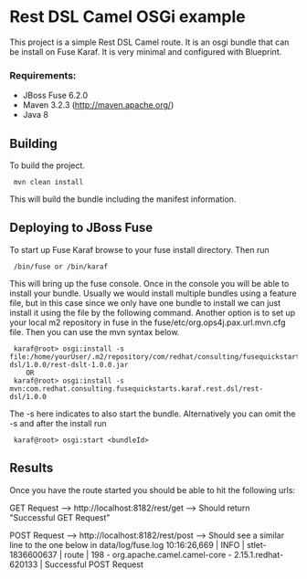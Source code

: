 Rest DSL Camel OSGi example
====================================
 
 This project is a simple Rest DSL Camel route.  It is an osgi bundle that can be install on 
 Fuse Karaf.  It is very minimal and configured with Blueprint. 
 
### Requirements:
 * JBoss Fuse 6.2.0 
 * Maven 3.2.3 (http://maven.apache.org/)
 * Java 8
 
 Building
 --------
 
 To build the project. 
 
     mvn clean install
 
 This will build the bundle including the manifest information. 
 
 Deploying to JBoss Fuse
 -----------------------
 
 To start up Fuse Karaf browse to your fuse install directory. Then run
     
     /bin/fuse or /bin/karaf

 This will bring up the fuse console.  Once in the console you will be able to install your bundle.
 Usually we would install multiple bundles using a feature file, but in this case since we only have one 
 bundle to install we can just install it using the file by the following command. Another option is to set up
 your local m2 repository in fuse in the fuse/etc/org.ops4j.pax.url.mvn.cfg file.  Then you can use the 
 mvn syntax below.
 
     karaf@root> osgi:install -s file:/home/yourUser/.m2/repository/com/redhat/consulting/fusequickstarts/karaf/rest-dsl/1.0.0/rest-dslt-1.0.0.jar
        OR
     karaf@root> osgi:install -s mvn:com.redhat.consulting.fusequickstarts.karaf.rest.dsl/rest-dsl/1.0.0
 
 The -s here indicates to also start the bundle.  Alternatively you can omit the -s and after the install run
    
     karaf@root> osgi:start <bundleId>

 Results
 --------
 
 Once you have the route started you should be able to hit the following urls: 
 
 GET Request  -->  http://localhost:8182/rest/get  --> Should return "Successful GET Request"
 
 POST Request -->  http://localhost:8182/rest/post --> Should see a similar line to the one below in data/log/fuse.log
 10:16:26,669 | INFO  | stlet-1836600637 | route                            | 198 - org.apache.camel.camel-core - 2.15.1.redhat-620133 | Successful POST Request

